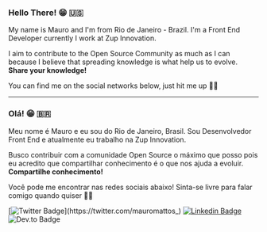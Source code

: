 ### Hello There! 😁 🇺🇸

My name is Mauro and I'm from Rio de Janeiro - Brazil. I'm a Front End Developer currently I work at Zup Innovation.

I aim to contribute to the Open Source Community as much as I can because I believe that spreading knowledge is what help us to evolve. **Share your knowledge!**

You can find me on the social networks below, just hit me up 👊👊

---- 

### Olá! 😁 🇧🇷

Meu nome é Mauro e eu sou do Rio de Janeiro, Brasil. Sou Desenvolvedor Front End e atualmente eu trabalho na Zup Innovation.

Busco contribuir com a comunidade Open Source o máximo que posso pois eu acredito que compartilhar conhecimento é o que nos ajuda a evoluir. **Compartilhe conhecimento!**

Você pode me encontrar nas redes sociais abaixo! Sinta-se livre para falar comigo quando quiser 👊👊

[![Twitter Badge](https://img.shields.io/badge/-Twitter-1ca0f1?style=flat-square&labelColor=1ca0f1&logo=twitter&logoColor=white&link=https://twitter.com/mauromattos_)](https://twitter.com/mauromattos_)
[![Linkedin Badge](https://img.shields.io/badge/-LinkedIn-blue?style=flat-square&logo=Linkedin&logoColor=white&link=https://www.linkedin.com/in/mauro-mattos)](https://www.linkedin.com/in/mauro-mattos)
![Dev.to Badge](https://img.shields.io/badge/-Dev.to-black?style=flat-square&logo=Dev.to&logoColor=white&link=https://dev.to/mauromattos00)
